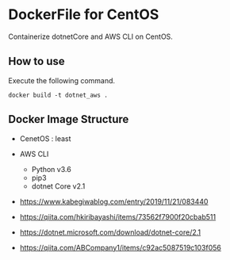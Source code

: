 # DockerFile for CentOS

Containerize dotnetCore and AWS CLI on CentOS.

## How to use
Execute the following command.

```
docker build -t dotnet_aws .
```
## Docker Image Structure
* CenetOS : least
* AWS CLI
  * Python v3.6
  * pip3
  * dotnet Core v2.1

* https://www.kabegiwablog.com/entry/2019/11/21/083440
* https://qiita.com/hkiribayashi/items/73562f7900f20cbab511
* https://dotnet.microsoft.com/download/dotnet-core/2.1
* https://qiita.com/ABCompany1/items/c92ac5087519c103f056
